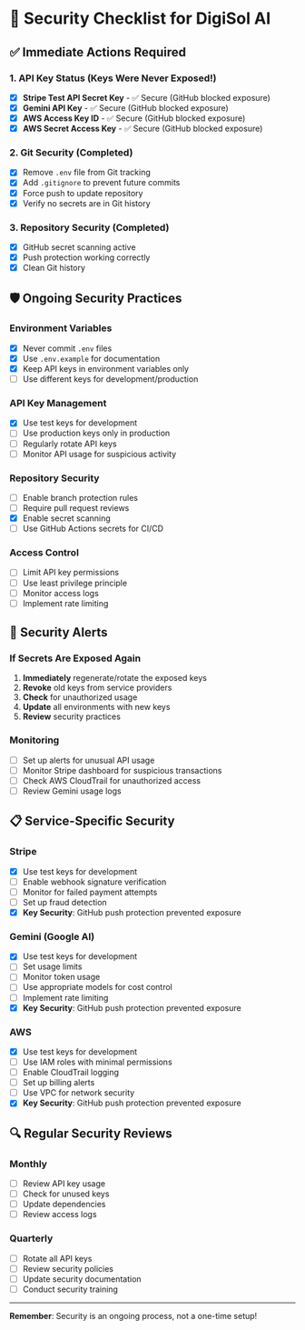 # 🔐 Security Checklist for DigiSol AI

## ✅ Immediate Actions Required

### 1. API Key Status (Keys Were Never Exposed!)
- [x] **Stripe Test API Secret Key** - ✅ Secure (GitHub blocked exposure)
- [x] **Gemini API Key** - ✅ Secure (GitHub blocked exposure)
- [x] **AWS Access Key ID** - ✅ Secure (GitHub blocked exposure)
- [x] **AWS Secret Access Key** - ✅ Secure (GitHub blocked exposure)

### 2. Git Security (Completed)
- [x] Remove `.env` file from Git tracking
- [x] Add `.gitignore` to prevent future commits
- [x] Force push to update repository
- [x] Verify no secrets are in Git history

### 3. Repository Security (Completed)
- [x] GitHub secret scanning active
- [x] Push protection working correctly
- [x] Clean Git history

## 🛡️ Ongoing Security Practices

### Environment Variables
- [x] Never commit `.env` files
- [x] Use `.env.example` for documentation
- [x] Keep API keys in environment variables only
- [ ] Use different keys for development/production

### API Key Management
- [x] Use test keys for development
- [ ] Use production keys only in production
- [ ] Regularly rotate API keys
- [ ] Monitor API usage for suspicious activity

### Repository Security
- [ ] Enable branch protection rules
- [ ] Require pull request reviews
- [x] Enable secret scanning
- [ ] Use GitHub Actions secrets for CI/CD

### Access Control
- [ ] Limit API key permissions
- [ ] Use least privilege principle
- [ ] Monitor access logs
- [ ] Implement rate limiting

## 🚨 Security Alerts

### If Secrets Are Exposed Again
1. **Immediately** regenerate/rotate the exposed keys
2. **Revoke** old keys from service providers
3. **Check** for unauthorized usage
4. **Update** all environments with new keys
5. **Review** security practices

### Monitoring
- [ ] Set up alerts for unusual API usage
- [ ] Monitor Stripe dashboard for suspicious transactions
- [ ] Check AWS CloudTrail for unauthorized access
- [ ] Review Gemini usage logs

## 📋 Service-Specific Security

### Stripe
- [x] Use test keys for development
- [ ] Enable webhook signature verification
- [ ] Monitor for failed payment attempts
- [ ] Set up fraud detection
- [x] **Key Security**: GitHub push protection prevented exposure

### Gemini (Google AI)
- [x] Use test keys for development
- [ ] Set usage limits
- [ ] Monitor token usage
- [ ] Use appropriate models for cost control
- [ ] Implement rate limiting
- [x] **Key Security**: GitHub push protection prevented exposure

### AWS
- [x] Use test keys for development
- [ ] Use IAM roles with minimal permissions
- [ ] Enable CloudTrail logging
- [ ] Set up billing alerts
- [ ] Use VPC for network security
- [x] **Key Security**: GitHub push protection prevented exposure

## 🔍 Regular Security Reviews

### Monthly
- [ ] Review API key usage
- [ ] Check for unused keys
- [ ] Update dependencies
- [ ] Review access logs

### Quarterly
- [ ] Rotate all API keys
- [ ] Review security policies
- [ ] Update security documentation
- [ ] Conduct security training

---

**Remember**: Security is an ongoing process, not a one-time setup! 